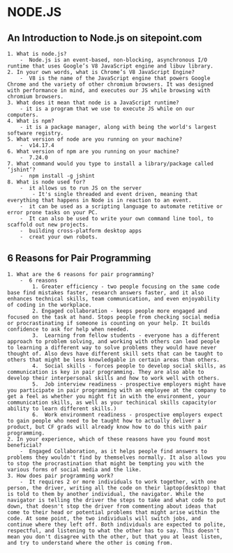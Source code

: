 # NODE.JS  

## An Introduction to Node.js on sitepoint.com  

    1. What is node.js?  
        -  Node.js is an event-based, non-blocking, asynchronous I/O runtime that uses Google’s V8 JavaScript engine and libuv library.  
    2. In your own words, what is Chrome’s V8 JavaScript Engine?  
        -  V8 is the name of the JavaScript engine that powers Google Chrome and the variety of other chromium browsers. It was designed with performance in mind, and executes our JS while browsing with chromium browsers.  
    3. What does it mean that node is a JavaScript runtime?  
        - it is a program that we use to execute JS while on our computers.  
    4. What is npm?  
        - it is a package manager, along with being the world's largest software registry.  
    5. What version of node are you running on your machine?  
        -  v14.17.4  
    6. What version of npm are you running on your machine? 
        -  7.24.0  
    7. What command would you type to install a library/package called ‘jshint’?  
        -  npm install -g jshint  
    8. What is node used for?  
        -  it allows us to run JS on the server
            - It's single threaded and event driven, meaning that everything that happens in Node is in reaction to an event.   
        -  it can be used as a scripting language to automate retitive or error prone tasks on your PC.  
        -  It can also be used to write your own command line tool, to scaffold out new projects.  
        -  building cross-platform desktop apps  
        -  creat your own robots.  

## 6 Reasons for Pair Programming

    1. What are the 6 reasons for pair programming?
        -  6 reasons
            1. Greater efficiency - two people focusing on the same code base find mistakes faster, research answers faster, and it also enhances technical skills, team communication, and even enjoyability of coding in the workplace.  
            2. Engaged collaboration - keeps people more engaged and focused on the task at hand. Stops people from checking social media or procrastinating if someone is counting on your help. It builds confidence to ask for help when needed.  
            3.  Learning from fellow students - everyone has a different approach to problem solving, and working with others can lead people to learning a different way to solve problems they would have never thought of. Also devs have different skill sets that can be taught to others that might be less knowledgable in certain areas than others.  
            4.  Social skills - forces people to develop social skills, as communication is key in pair programming. They are also able to develop their interpersonal skills and how to work well with others.  
            5.  Job interview readiness - prospective employers might have you participate in pair programming with an employee at the company to get a feel as whether you might fit in with the environment, your communication skills, as well as your techinical skills capacity(or ability to learn different skills.)
            6.  Work environment readiness - prospective employers expect to gain people who need to be taught how to actually deliver a product, but CF grads will already know how to do this with pair programming.
    2. In your experience, which of these reasons have you found most beneficial?
        -  Engaged Collaboration, as it helps people find answers to problems they wouldn't find by themselves normally. It also allows you to stop the procrastination that might be tempting you with the various forms of social media and the like. 
    3. How does pair programming work?
        -  It requires 2 or more individuals to work together, with one person, the driver, writing all the code on their laptop(desktop) that is told to them by another individual, the navigator. While the navigator is telling the driver the steps to take and what code to put down, that doesn't stop the driver from commenting about ideas that come to their head or potential problems that might arise within the code. At some point, the two individuals will switch jobs, and continue where they left off. Both individuals are expected to polite, respectful, and listening to what the other has to say. This doesn't mean you don't disagree with the other, but that you at least listen, and try to understand where the other is coming from. 
